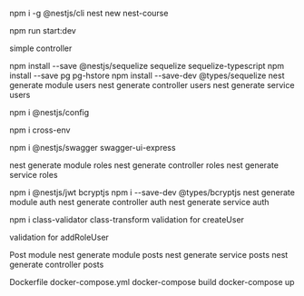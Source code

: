 npm i -g @nestjs/cli
nest new nest-course

npm run start:dev

simple controller

npm install --save @nestjs/sequelize sequelize sequelize-typescript
npm install --save pg pg-hstore
npm install --save-dev @types/sequelize
nest generate module users
nest generate controller users
nest generate service users

npm i @nestjs/config

npm i cross-env

npm i @nestjs/swagger swagger-ui-express

nest generate module roles
nest generate controller roles
nest generate service roles

npm i @nestjs/jwt bcryptjs
npm i --save-dev @types/bcryptjs
nest generate module auth
nest generate controller auth
nest generate service auth

npm i class-validator class-transform
validation for createUser 

validation for addRoleUser

Post module
nest generate module posts
nest generate service posts
nest generate controller posts

Dockerfile
docker-compose.yml
docker-compose build
docker-compose up